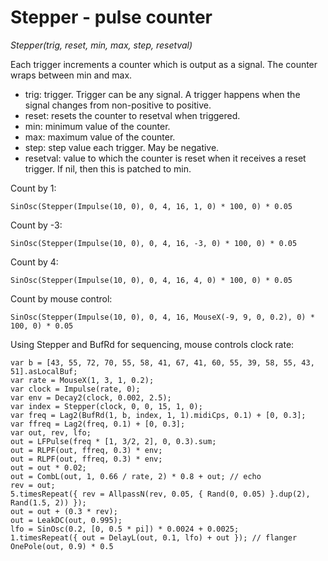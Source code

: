 # Stepper - pulse counter

_Stepper(trig, reset, min, max, step, resetval)_

Each trigger increments a counter which is output as a signal. The counter wraps between min and max.

- trig: trigger. Trigger can be any signal. A trigger happens when the signal changes from non-positive to positive.
- reset: resets the counter to resetval when triggered.
- min: minimum value of the counter.
- max: maximum value of the counter.
- step: step value each trigger. May be negative.
- resetval: value to which the counter is reset when it receives a reset trigger. If nil, then this is patched to min.

Count by 1:

	SinOsc(Stepper(Impulse(10, 0), 0, 4, 16, 1, 0) * 100, 0) * 0.05

Count by -3:

	SinOsc(Stepper(Impulse(10, 0), 0, 4, 16, -3, 0) * 100, 0) * 0.05

Count by 4:

	SinOsc(Stepper(Impulse(10, 0), 0, 4, 16, 4, 0) * 100, 0) * 0.05

Count by mouse control:

	SinOsc(Stepper(Impulse(10, 0), 0, 4, 16, MouseX(-9, 9, 0, 0.2), 0) * 100, 0) * 0.05

Using Stepper and BufRd for sequencing, mouse controls clock rate:

	var b = [43, 55, 72, 70, 55, 58, 41, 67, 41, 60, 55, 39, 58, 55, 43, 51].asLocalBuf;
	var rate = MouseX(1, 3, 1, 0.2);
	var clock = Impulse(rate, 0);
	var env = Decay2(clock, 0.002, 2.5);
	var index = Stepper(clock, 0, 0, 15, 1, 0);
	var freq = Lag2(BufRd(1, b, index, 1, 1).midiCps, 0.1) + [0, 0.3];
	var ffreq = Lag2(freq, 0.1) + [0, 0.3];
	var out, rev, lfo;
	out = LFPulse(freq * [1, 3/2, 2], 0, 0.3).sum;
	out = RLPF(out, ffreq, 0.3) * env;
	out = RLPF(out, ffreq, 0.3) * env;
	out = out * 0.02;
	out = CombL(out, 1, 0.66 / rate, 2) * 0.8 + out; // echo
	rev = out;
	5.timesRepeat({ rev = AllpassN(rev, 0.05, { Rand(0, 0.05) }.dup(2), Rand(1.5, 2)) });
	out = out + (0.3 * rev);
	out = LeakDC(out, 0.995);
	lfo = SinOsc(0.2, [0, 0.5 * pi]) * 0.0024 + 0.0025;
	1.timesRepeat({ out = DelayL(out, 0.1, lfo) + out }); // flanger
	OnePole(out, 0.9) * 0.5

